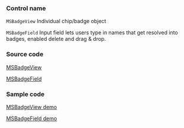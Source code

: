 ### Control name

`MSBadgeView` Individual chip/badge object

`MSBadgeField` Input field lets users type in names that get resolved into badges, enabled delete and drag & drop.

### Source code

[MSBadgeView](https://github.com/OfficeDev/ui-fabric-ios/blob/master/OfficeUIFabric/Badge%20Field/MSBadgeView.swift)

[MSBadgeField](https://github.com/OfficeDev/ui-fabric-ios/blob/master/OfficeUIFabric/Badge%20Field/MSBadgeField.swift)

### Sample code

[MSBadgeView demo](https://github.com/OfficeDev/ui-fabric-ios/blob/master/OfficeUIFabric.Demo/OfficeUIFabric.Demo/Demos/MSBadgeViewDemoController.swift)

[MSBadgeField demo](https://github.com/OfficeDev/ui-fabric-ios/blob/master/OfficeUIFabric.Demo/OfficeUIFabric.Demo/Demos/MSBadgeFieldDemoController.swift)
